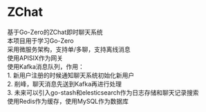 <h1>ZChat</h1>
基于Go-Zero的ZChat即时聊天系统<br>
本项目用于学习Go-Zero<br>
采用微服务架构，支持单/多聊，支持离线消息<br>
使用APISIX作为网关<br>
使用Kafka消息队列，作用：<br>
1. 新用户注册的时候通知聊天系统初始化新用户<br>
2. 削峰，聊天消息先送到Kafka再进行处理<br>
3. 未来可以引入go-stash和elesticsearch作为日志存储和聊天记录搜索<br>
使用Redis作为缓存，使用MySQL作为数据库<br>
